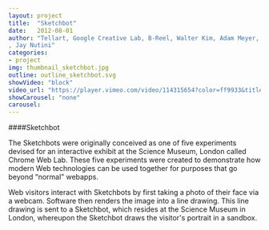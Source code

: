 ```yaml
---
layout: project
title:  "Sketchbot"
date:   2012-08-01
author: "Tellart, Google Creative Lab, B-Reel, Walter Kim, Adam Meyer, Jasper Speicher, Kuan-Ju Wu, Don Nguyen
, Jay Nutini"
categories:
- project
img: thumbnail_sketchbot.jpg
outline: outline_sketchbot.svg
showVideo: "block"
video_url: "https://player.vimeo.com/video/114315654?color=ff9933&title=0&byline=0&portrait=0"
showCarousel: "none"
carousel:
---
```

####Sketchbot

The Sketchbots were originally conceived as one of five experiments devised for an interactive exhibit at the Science Museum, London called Chrome Web Lab. These five experiments were created to demonstrate how modern Web technologies can be used together for purposes that go beyond “normal” webapps.

Web visitors interact with Sketchbots by first taking a photo of their face via a webcam. Software then renders the image into a line drawing. This line drawing is sent to a Sketchbot, which resides at the Science Museum in London, whereupon the Sketchbot draws the visitor's portrait in a sandbox.
